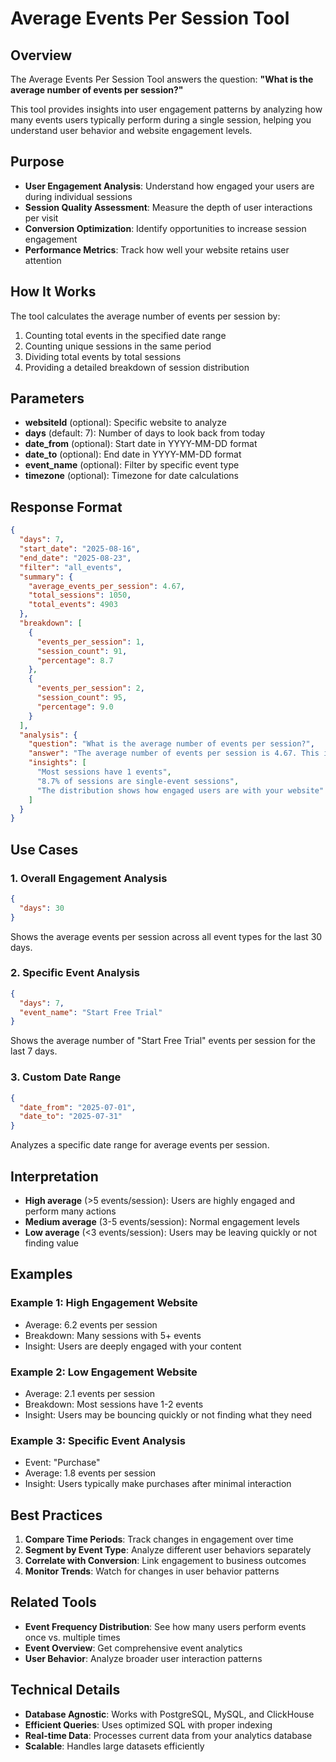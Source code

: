 # Average Events Per Session Tool

## Overview

The Average Events Per Session Tool answers the question: **"What is the average number of events per session?"**

This tool provides insights into user engagement patterns by analyzing how many events users typically perform during a single session, helping you understand user behavior and website engagement levels.

## Purpose

- **User Engagement Analysis**: Understand how engaged your users are during individual sessions
- **Session Quality Assessment**: Measure the depth of user interactions per visit
- **Conversion Optimization**: Identify opportunities to increase session engagement
- **Performance Metrics**: Track how well your website retains user attention

## How It Works

The tool calculates the average number of events per session by:
1. Counting total events in the specified date range
2. Counting unique sessions in the same period
3. Dividing total events by total sessions
4. Providing a detailed breakdown of session distribution

## Parameters

- **websiteId** (optional): Specific website to analyze
- **days** (default: 7): Number of days to look back from today
- **date_from** (optional): Start date in YYYY-MM-DD format
- **date_to** (optional): End date in YYYY-MM-DD format
- **event_name** (optional): Filter by specific event type
- **timezone** (optional): Timezone for date calculations

## Response Format

```json
{
  "days": 7,
  "start_date": "2025-08-16",
  "end_date": "2025-08-23",
  "filter": "all_events",
  "summary": {
    "average_events_per_session": 4.67,
    "total_sessions": 1050,
    "total_events": 4903
  },
  "breakdown": [
    {
      "events_per_session": 1,
      "session_count": 91,
      "percentage": 8.7
    },
    {
      "events_per_session": 2,
      "session_count": 95,
      "percentage": 9.0
    }
  ],
  "analysis": {
    "question": "What is the average number of events per session?",
    "answer": "The average number of events per session is 4.67. This is calculated from 4903 total events across 1050 unique sessions.",
    "insights": [
      "Most sessions have 1 events",
      "8.7% of sessions are single-event sessions",
      "The distribution shows how engaged users are with your website"
    ]
  }
}
```

## Use Cases

### 1. Overall Engagement Analysis
```json
{
  "days": 30
}
```
Shows the average events per session across all event types for the last 30 days.

### 2. Specific Event Analysis
```json
{
  "days": 7,
  "event_name": "Start Free Trial"
}
```
Shows the average number of "Start Free Trial" events per session for the last 7 days.

### 3. Custom Date Range
```json
{
  "date_from": "2025-07-01",
  "date_to": "2025-07-31"
}
```
Analyzes a specific date range for average events per session.

## Interpretation

- **High average** (>5 events/session): Users are highly engaged and perform many actions
- **Medium average** (3-5 events/session): Normal engagement levels
- **Low average** (<3 events/session): Users may be leaving quickly or not finding value

## Examples

### Example 1: High Engagement Website
- Average: 6.2 events per session
- Breakdown: Many sessions with 5+ events
- Insight: Users are deeply engaged with your content

### Example 2: Low Engagement Website
- Average: 2.1 events per session
- Breakdown: Most sessions have 1-2 events
- Insight: Users may be bouncing quickly or not finding what they need

### Example 3: Specific Event Analysis
- Event: "Purchase"
- Average: 1.8 events per session
- Insight: Users typically make purchases after minimal interaction

## Best Practices

1. **Compare Time Periods**: Track changes in engagement over time
2. **Segment by Event Type**: Analyze different user behaviors separately
3. **Correlate with Conversion**: Link engagement to business outcomes
4. **Monitor Trends**: Watch for changes in user behavior patterns

## Related Tools

- **Event Frequency Distribution**: See how many users perform events once vs. multiple times
- **Event Overview**: Get comprehensive event analytics
- **User Behavior**: Analyze broader user interaction patterns

## Technical Details

- **Database Agnostic**: Works with PostgreSQL, MySQL, and ClickHouse
- **Efficient Queries**: Uses optimized SQL with proper indexing
- **Real-time Data**: Processes current data from your analytics database
- **Scalable**: Handles large datasets efficiently
